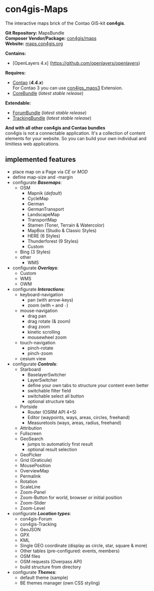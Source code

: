 con4gis-Maps
============
The interactive maps brick of the Contao GIS-kit **con4gis**.

**Git Repository:** MapsBundle  
**Composer Vendor/Package:** [con4gis/maps](https://packagist.org/packages/con4gis/maps)  
**Website:** [maps.con4gis.org](https://maps.con4gis.org)

**Contains:**
- [OpenLayers 4.x] (https://github.com/openlayers/openlayers)

**Requires:**
- [Contao](https://github.com/contao/core) (***4.4.x***)   
For Contao 3 you can use [con4igs_maps3](https://github.com/Kuestenschmiede/con4gis_maps3/releases) Extension.
- [CoreBundle](https://github.com/Kuestenschmiede/CoreBundle/releases) (*latest stable release*)

**Extendable:**
- [ForumBundle](https://github.com/Kuestenschmiede/ForumBundle/releases) (*latest stable release*)
- [TrackingBundle](https://github.com/Kuestenschmiede/TrackingBundle/releases) (*latest stable release*)
  
**And with all other con4gis and Contao bundles**  
con4gis is not a connectable application. It's a collection of content 
elements for your website. So you can build your own individual and limitless web applications.

implemented features
----------------
- place map on a Page via *CE* or *MOD*
- define map-size and -margin
- configurate ***Basemaps***:
    - OSM
        - Mapnik (*default*)
        - CycleMap
        - German
        - GermanTransport
        - LandscapeMap
        - TransportMap
        - Stamen (Toner, Terrain & Watercolor)
        - MapBox (Studio & Classic Styles)
        - HERE (6 Styles)
        - Thunderforest (9 Styles)
        - Custom
    - Bing (3 Styles)
    - other
        - WMS
- configurate ***Overlays***:
    - Custom
    - WMS
    - OWM
- configurate ***Interactions***:
    - keyboard-navigation
        - pan (with arrow-keys)
        - zoom (with `+` and `-`)
    - mouse-navigation
        - drag pan
        - drag rotate (& zoom)
        - drag zoom
        - kinetic scrolling
        - mousewheel zoom
    - touch-navigation
        - pinch-rotate
        - pinch-zoom
    - cesium view
- configurate ***Controls***:
    - Starboard
        - BaselayerSwitcher
        - LayerSwitcher
        - define your own tabs to structure your content even better
        - switchable filter field
        - switchable select all button
        - optional structure tabs
    - Portside
        - Router (OSRM API 4+5)
        - Editor (waypoints, ways, areas, circles, freehand)
        - Measuretools (ways, areas, radius, freehand)
    - Attribution
    - Fullscreen
    - GeoSearch
        - jumps to automaticly first result
        - optional result selection
    - GeoPicker
    - Grid (Graticule)
    - MousePosition
    - OverviewMap
    - Permalink
    - Rotation
    - ScaleLine
    - Zoom-Panel
    - Zoom-Button for world, browser or initial position
    - Zoom-Slider
    - Zoom-Level
- configurate ***Location types***:
    - con4gis-Forum
    - con4gis-Tracking
    - GeoJSON
    - GPX
    - KML
    - Single GEO coordinate (display as circle, star, square & more)
    - Other tables (pre-configured: events, members)
    - OSM files
    - OSM requests (Overpass API)
    - build structure from directory 
- configurate ***Themes***:
    - default theme (sample)
    - BE themes manager (own CSS styling)
